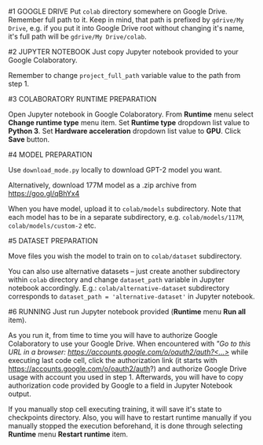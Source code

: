 #1 GOOGLE DRIVE
Put `colab` directory somewhere on Google Drive. Remember full path to it. Keep in mind, that path is prefixed by `gdrive/My Drive`, e.g. if you put it into Google Drive root without changing it's name, it's full path will be `gdrive/My Drive/colab`.

#2 JUPYTER NOTEBOOK
Just copy Jupyter notebook provided to your Google Colaboratory.

Remember to change `project_full_path` variable value to the path from step 1.

#3 COLABORATORY RUNTIME PREPARATION

Open Jupyter notebook in Google Colaboratory. From **Runtime** menu select **Change runtime type** menu item. Set **Runtime type** dropdown list value to **Python 3**. Set **Hardware acceleration** dropdown list value to **GPU**. Click **Save** button.

#4 MODEL PREPARATION

Use `download_mode.py` locally to download GPT-2 model you want.

Alternatively, download 177M model as a .zip archive from https://goo.gl/qBhYx4

When you have model, upload it to `colab/models` subdirectory. Note that each model has to be in a separate subdirectory, e.g. `colab/models/117M`, `colab/models/custom-2` etc.

#5 DATASET PREPARATION

Move files you wish the model to train on to `colab/dataset` subdirectory.

You can also use alternative datasets – just create another subdirectory within `colab` directory and change `dataset_path` variable in Jupyter notebook accordingly. E.g.: `colab/alternative-dataset` subdirectory corresponds to `dataset_path = 'alternative-dataset'` in Jupyter notebook.  

#6 RUNNING
Just run Jupyter notebook provided (**Runtime** menu **Run all** item).

As you run it, from time to time you will have to authorize Google Colaboratory to use your Google Drive. When encountered with *"Go to this URL in a browser: https://accounts.google.com/o/oauth2/auth?<...>* while executing last code cell, click the authorization link (it starts with https://accounts.google.com/o/oauth2/auth?) and authorize Google Drive usage with account you used in step 1. Afterwards, you will have to copy authorization code provided by Google to a field in Jupyter Notebook output.

If you manually stop cell executing training, it will save it's state to checkpoints directory. Also, you will have to restart runtime manually if you manually stopped the execution beforehand, it is done through selecting **Runtime** menu **Restart runtime** item. 